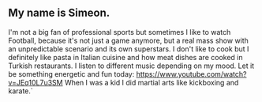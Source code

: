 ## My name is Simeon.
I'm not a big fan of professional sports but sometimes I like to watch Football, because it's not just a game anymore, but a real mass show with an unpredictable scenario and its own superstars.
I don't like to cook but I definitely like pasta in Italian cuisine and how meat dishes are cooked in Turkish restaurants.
I listen to different music depending on my mood. Let it be something energetic and fun today:
https://www.youtube.com/watch?v=JEq10L7u3SM
When I was a kid I did martial arts like kickboxing and karate.`
